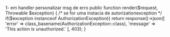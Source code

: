 1- em handler personalizar msg de erro
 public function render($request, Throwable $exception)
    {
        /* se for uma instacia de autorizationexception */
        if($exception instanceof AuthorizationException){
            return response()->json([
                'error' => class_basename(AuthorizationException::class),
                'message' => 'This action is unauthorized.'
            ], 403);
        }